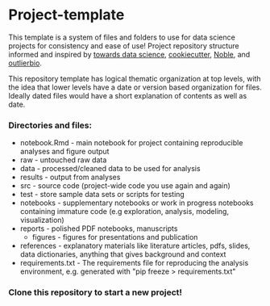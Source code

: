 # Project-template

This template is a system of files and folders to use for data science projects for consistency and ease of use! Project repository structure informed and inspired by [towards data science](https://towardsdatascience.com/manage-your-data-science-project-structure-in-early-stage-95f91d4d0600), [cookiecutter](https://drivendata.github.io/cookiecutter-data-science/#directory-structure), [Noble](https://journals.plos.org/ploscompbiol/article?id=10.1371/journal.pcbi.1000424), and [outlierbio](https://github.com/outlierbio/ob-project-template).

This repository template has logical thematic organization at top levels, with the idea that lower levels have a date or version based organization for files. Ideally dated files would have a short explanation of contents as well as date.

### Directories and files:

* notebook.Rmd - main notebook for project containing reproducible analyses and figure output
* raw - untouched raw data 
* data - processed/cleaned data to be used for analysis
* results - output from analyses
* src - source code (project-wide code you use again and again)
* test - store sample data sets or scripts for testing
* notebooks - supplementary notebooks or work in progress notebooks containing immature code (e.g exploration, analysis, modeling, visualization)
* reports - polished PDF notebooks, manuscripts
  + figures - figures for presentations and publication
* references - explanatory materials like literature articles, pdfs, slides, data dictionaries, anything that gives background and context
* requirements.txt - The requirements file for reproducing the analysis environment, e.g. generated with "pip freeze > requirements.txt"



### Clone this repository to start a new project!
